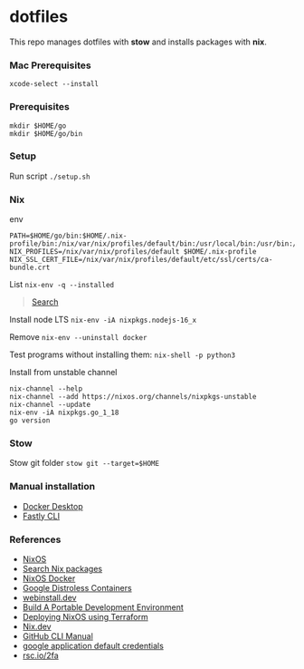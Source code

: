 # dotfiles
This repo manages dotfiles with **stow** and installs packages with **nix**.

### Mac Prerequisites
```
xcode-select --install
```

### Prerequisites
```
mkdir $HOME/go
mkdir $HOME/go/bin
```

### Setup
Run script `./setup.sh`

### Nix
env
```
PATH=$HOME/go/bin:$HOME/.nix-profile/bin:/nix/var/nix/profiles/default/bin:/usr/local/bin:/usr/bin:/bin:/usr/sbin:/sbin
NIX_PROFILES=/nix/var/nix/profiles/default $HOME/.nix-profile
NIX_SSL_CERT_FILE=/nix/var/nix/profiles/default/etc/ssl/certs/ca-bundle.crt
```

List `nix-env -q --installed`
> [Search](https://search.nixos.org/packages)

Install node LTS `nix-env -iA nixpkgs.nodejs-16_x`

Remove `nix-env --uninstall docker`

Test programs without installing them: `nix-shell -p python3`

Install from unstable channel
```
nix-channel --help
nix-channel --add https://nixos.org/channels/nixpkgs-unstable
nix-channel --update
nix-env -iA nixpkgs.go_1_18
go version
```

### Stow
Stow git folder `stow git --target=$HOME`

### Manual installation
* [Docker Desktop](https://www.docker.com/products/docker-desktop/)
* [Fastly CLI](https://github.com/fastly/cli/releases)

### References
* [NixOS](https://nixos.org)
* [Search Nix packages](https://search.nixos.org/packages)
* [NixOS Docker](https://github.com/NixOS/docker)
* [Google Distroless Containers](https://github.com/GoogleContainerTools/distroless)
* [webinstall.dev](https://webinstall.dev)
* [Build A Portable Development Environment](https://jakewiesler.notion.site/Build-A-Portable-Development-Environment-43d698395f65498f825113b841ba22a6)
* [Deploying NixOS using Terraform](https://nixos.org/guides/deploying-nixos-using-terraform.html)
* [Nix.dev](https://nix.dev)
* [GitHub CLI Manual](https://cli.github.com/manual/)
* [google application default credentials](https://developers.google.com/identity/protocols/application-default-credentials)
* [rsc.io/2fa](https://pkg.go.dev/rsc.io/2fa#section-readme)
